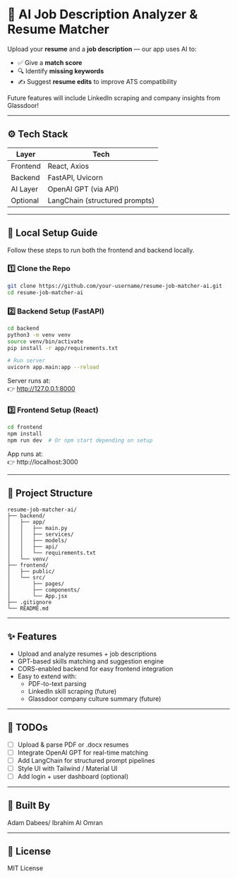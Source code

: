 # 🤖 AI Job Description Analyzer & Resume Matcher

Upload your **resume** and a **job description** — our app uses AI to:

- ✅ Give a **match score**
- 🔍 Identify **missing keywords**
- ✍️ Suggest **resume edits** to improve ATS compatibility

Future features will include LinkedIn scraping and company insights from Glassdoor!

---

## ⚙️ Tech Stack

| Layer     | Tech                     |
|-----------|--------------------------|
| Frontend  | React, Axios             |
| Backend   | FastAPI, Uvicorn         |
| AI Layer  | OpenAI GPT (via API)     |
| Optional  | LangChain (structured prompts) |

---

## 🚀 Local Setup Guide

Follow these steps to run both the frontend and backend locally.

### 1️⃣ Clone the Repo

```bash
git clone https://github.com/your-username/resume-job-matcher-ai.git
cd resume-job-matcher-ai
```

### 2️⃣ Backend Setup (FastAPI)

```bash
cd backend
python3 -m venv venv
source venv/bin/activate
pip install -r app/requirements.txt

# Run server
uvicorn app.main:app --reload
```

Server runs at:  
👉 http://127.0.0.1:8000

### 3️⃣ Frontend Setup (React)

```bash
cd frontend
npm install
npm run dev  # Or npm start depending on setup
```

App runs at:  
👉 http://localhost:3000

---

## 📂 Project Structure

```
resume-job-matcher-ai/
├── backend/
│   ├── app/
│   │   ├── main.py
│   │   ├── services/
│   │   ├── models/
│   │   ├── api/
│   │   └── requirements.txt
│   └── venv/
├── frontend/
│   ├── public/
│   └── src/
│       ├── pages/
│       ├── components/
│       └── App.jsx
├── .gitignore
└── README.md
```

---

## ✨ Features

- Upload and analyze resumes + job descriptions
- GPT-based skills matching and suggestion engine
- CORS-enabled backend for easy frontend integration
- Easy to extend with:
  - PDF-to-text parsing
  - LinkedIn skill scraping (future)
  - Glassdoor company culture summary (future)

---

## 📌 TODOs

- [ ] Upload & parse PDF or .docx resumes
- [ ] Integrate OpenAI GPT for real-time matching
- [ ] Add LangChain for structured prompt pipelines
- [ ] Style UI with Tailwind / Material UI
- [ ] Add login + user dashboard (optional)

---

## 🧠 Built By

Adam Dabees/
Ibrahim Al Omran

---

## 📄 License

MIT License